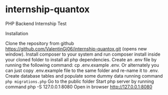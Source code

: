 # internship-quantox
PHP Backend Internship Test

Installation

Clone the repository from github https://github.com/ValentinGj06/internship-quantox.git (opens new window).
Install composer to your system and run composer install inside your cloned folder to install all php dependencies.
Create an .env file by running the following command: cp .env.example .env. Or alternately you can just copy .env.example file to the same folder and re-name it to .env.
Create database tables and populate some dummy data running command `php migrations.php`
Go to the public folder
Start php server by running command php -S 127.0.0.1:8080
Open in browser http://127.0.0.1:8080
